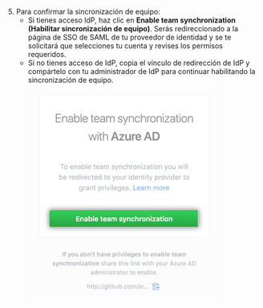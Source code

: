 5. Para confirmar la sincronización de equipo:
    - Si tienes acceso IdP, haz clic en **Enable team synchronization (Habilitar sincronización de equipo)**. Serás redireccionado a la página de SSO de SAML de tu proveedor de identidad y se te solicitará que selecciones tu cuenta y revises los permisos requeridos.
    - Si no tienes acceso de IdP, copia el vínculo de redirección de IdP y compártelo con tu administrador de IdP para continuar habilitando la sincronización de equipo. ![Botón para habilitar el redireccionamiento de la sincronización de equipo](/assets/images/help/teams/confirm-team-synchronization-redirect.png)
